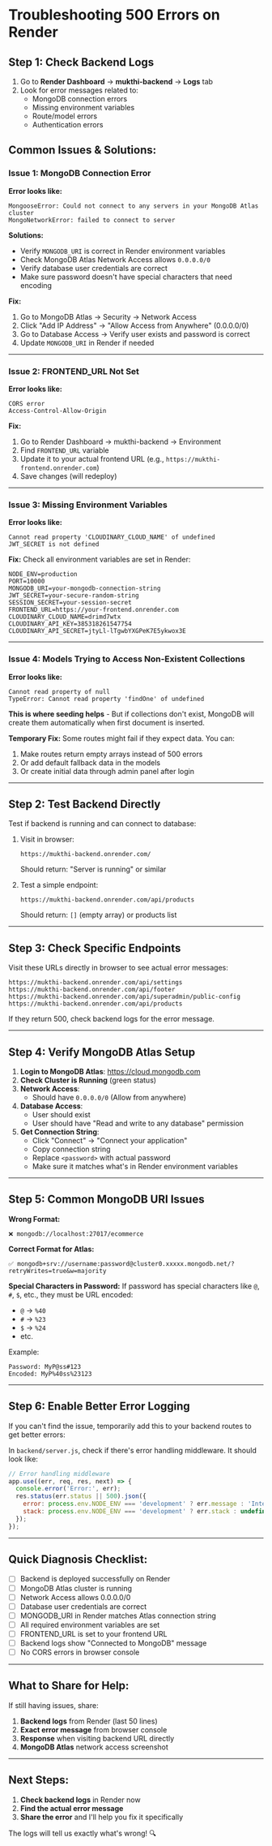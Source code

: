 # Troubleshooting 500 Errors on Render

## Step 1: Check Backend Logs

1. Go to **Render Dashboard** → **mukthi-backend** → **Logs** tab
2. Look for error messages related to:
   - MongoDB connection errors
   - Missing environment variables
   - Route/model errors
   - Authentication errors

## Common Issues & Solutions:

### Issue 1: MongoDB Connection Error

**Error looks like:**
```
MongooseError: Could not connect to any servers in your MongoDB Atlas cluster
MongoNetworkError: failed to connect to server
```

**Solutions:**
- Verify `MONGODB_URI` is correct in Render environment variables
- Check MongoDB Atlas Network Access allows `0.0.0.0/0`
- Verify database user credentials are correct
- Make sure password doesn't have special characters that need encoding

**Fix:**
1. Go to MongoDB Atlas → Security → Network Access
2. Click "Add IP Address" → "Allow Access from Anywhere" (0.0.0.0/0)
3. Go to Database Access → Verify user exists and password is correct
4. Update `MONGODB_URI` in Render if needed

---

### Issue 2: FRONTEND_URL Not Set

**Error looks like:**
```
CORS error
Access-Control-Allow-Origin
```

**Fix:**
1. Go to Render Dashboard → mukthi-backend → Environment
2. Find `FRONTEND_URL` variable
3. Update it to your actual frontend URL (e.g., `https://mukthi-frontend.onrender.com`)
4. Save changes (will redeploy)

---

### Issue 3: Missing Environment Variables

**Error looks like:**
```
Cannot read property 'CLOUDINARY_CLOUD_NAME' of undefined
JWT_SECRET is not defined
```

**Fix:**
Check all environment variables are set in Render:
```
NODE_ENV=production
PORT=10000
MONGODB_URI=your-mongodb-connection-string
JWT_SECRET=your-secure-random-string
SESSION_SECRET=your-session-secret
FRONTEND_URL=https://your-frontend.onrender.com
CLOUDINARY_CLOUD_NAME=drimd7wtx
CLOUDINARY_API_KEY=385318261547754
CLOUDINARY_API_SECRET=jtyLl-lTgwbYXGPeK7E5ykwox3E
```

---

### Issue 4: Models Trying to Access Non-Existent Collections

**Error looks like:**
```
Cannot read property of null
TypeError: Cannot read property 'findOne' of undefined
```

**This is where seeding helps** - But if collections don't exist, MongoDB will create them automatically when first document is inserted.

**Temporary Fix:**
Some routes might fail if they expect data. You can:
1. Make routes return empty arrays instead of 500 errors
2. Or add default fallback data in the models
3. Or create initial data through admin panel after login

---

## Step 2: Test Backend Directly

Test if backend is running and can connect to database:

1. Visit in browser:
   ```
   https://mukthi-backend.onrender.com/
   ```
   Should return: "Server is running" or similar

2. Test a simple endpoint:
   ```
   https://mukthi-backend.onrender.com/api/products
   ```
   Should return: `[]` (empty array) or products list

---

## Step 3: Check Specific Endpoints

Visit these URLs directly in browser to see actual error messages:

```
https://mukthi-backend.onrender.com/api/settings
https://mukthi-backend.onrender.com/api/footer
https://mukthi-backend.onrender.com/api/superadmin/public-config
https://mukthi-backend.onrender.com/api/products
```

If they return 500, check backend logs for the error message.

---

## Step 4: Verify MongoDB Atlas Setup

1. **Login to MongoDB Atlas**: https://cloud.mongodb.com
2. **Check Cluster is Running** (green status)
3. **Network Access**:
   - Should have `0.0.0.0/0` (Allow from anywhere)
4. **Database Access**:
   - User should exist
   - User should have "Read and write to any database" permission
5. **Get Connection String**:
   - Click "Connect" → "Connect your application"
   - Copy connection string
   - Replace `<password>` with actual password
   - Make sure it matches what's in Render environment variables

---

## Step 5: Common MongoDB URI Issues

**Wrong Format:**
```
❌ mongodb://localhost:27017/ecommerce
```

**Correct Format for Atlas:**
```
✅ mongodb+srv://username:password@cluster0.xxxxx.mongodb.net/?retryWrites=true&w=majority
```

**Special Characters in Password:**
If password has special characters like `@`, `#`, `$`, etc., they must be URL encoded:
- `@` → `%40`
- `#` → `%23`
- `$` → `%24`
- etc.

Example:
```
Password: MyP@ss#123
Encoded: MyP%40ss%23123
```

---

## Step 6: Enable Better Error Logging

If you can't find the issue, temporarily add this to your backend routes to get better errors:

In `backend/server.js`, check if there's error handling middleware. It should look like:

```javascript
// Error handling middleware
app.use((err, req, res, next) => {
  console.error('Error:', err);
  res.status(err.status || 500).json({
    error: process.env.NODE_ENV === 'development' ? err.message : 'Internal server error',
    stack: process.env.NODE_ENV === 'development' ? err.stack : undefined
  });
});
```

---

## Quick Diagnosis Checklist:

- [ ] Backend is deployed successfully on Render
- [ ] MongoDB Atlas cluster is running
- [ ] Network Access allows 0.0.0.0/0
- [ ] Database user credentials are correct
- [ ] MONGODB_URI in Render matches Atlas connection string
- [ ] All required environment variables are set
- [ ] FRONTEND_URL is set to your frontend URL
- [ ] Backend logs show "Connected to MongoDB" message
- [ ] No CORS errors in browser console

---

## What to Share for Help:

If still having issues, share:
1. **Backend logs** from Render (last 50 lines)
2. **Exact error message** from browser console
3. **Response** when visiting backend URL directly
4. **MongoDB Atlas** network access screenshot

---

## Next Steps:

1. **Check backend logs** in Render now
2. **Find the actual error message**
3. **Share the error** and I'll help you fix it specifically

The logs will tell us exactly what's wrong! 🔍

